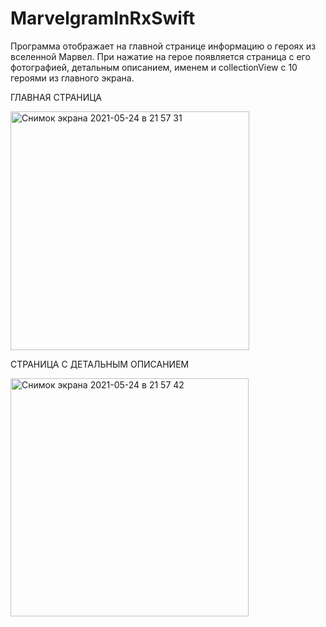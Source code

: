 # MarvelgramInRxSwift
Программа отображает на главной странице информацию о героях из вселенной Марвел. При нажатие на герое появляется страница с его фотографией, детальным описанием, именем и  collectionView с 10 героями из главного экрана.


ГЛАВНАЯ СТРАНИЦА


<img width="382" alt="Снимок экрана 2021-05-24 в 21 57 31" src="https://user-images.githubusercontent.com/68297992/119401222-7fa03e80-bcdb-11eb-81f0-c812880778af.png">




СТРАНИЦА С ДЕТАЛЬНЫМ ОПИСАНИЕМ


<img width="381" alt="Снимок экрана 2021-05-24 в 21 57 42" src="https://user-images.githubusercontent.com/68297992/119401260-8e86f100-bcdb-11eb-9347-11d67f75cf04.png">
